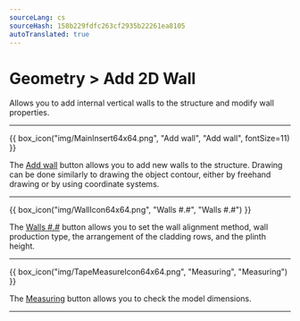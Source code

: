 ```yaml
---
sourceLang: cs
sourceHash: 158b229fdfc263cf2935b22261ea8105
autoTranslated: true
---
```


# Geometry &gt; Add 2D Wall

<p>Allows you to add internal vertical walls to the structure and modify wall properties.</p>

<hr class="main">

<p>
{{ box_icon("img/MainInsert64x64.png", "Add wall", "Add wall", fontSize=11) }}
</p>

<p>The <u>Add wall</u> button allows you to add new walls to the structure. Drawing can be done similarly to drawing the object contour, either by freehand drawing or by using coordinate systems.</p>

<hr class="main">

<p>
{{ box_icon("img/WallIcon64x64.png", "Walls #.#", "Walls #.#") }}
</p>

<p>The <u>Walls #.#</u> button allows you to set the wall alignment method, wall production type, the arrangement of the cladding rows, and the plinth height.</p>

<hr class="main">

<p>
{{ box_icon("img/TapeMeasureIcon64x64.png", "Measuring", "Measuring") }}
</p>

<p>The <u>Measuring</u> button allows you to check the model dimensions.</p>

<hr class="main">

<!-- product: HiStruct Building Configurator -->